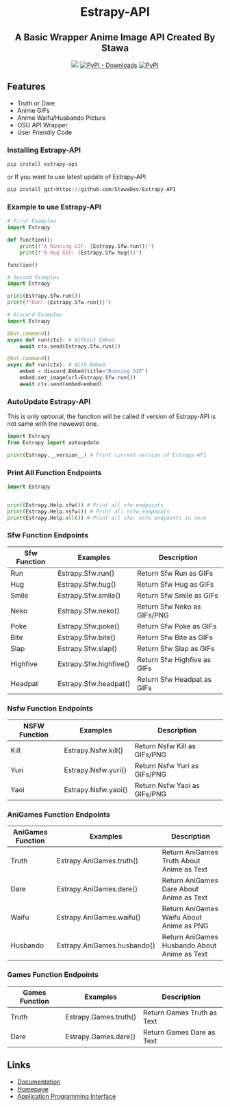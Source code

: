 <h1 align="center">
    Estrapy-API
</h1>

<h2 align="center">
    A Basic Wrapper Anime Image API Created By Stawa
</h2>
<p align="center">
<a href="https://stawa.gitbook.io/estraapi-documentation/"><img src ="https://img.shields.io/badge/Estra--API-Documentation-brightgreen?style=for-the-badge"></a>
<a href="https://pypi.org/project/Estrapy-API/"><img alt="PyPI - Downloads" src="https://img.shields.io/pypi/dm/Estrapy-API?style=for-the-badge"></a>
<a href="https://pypi.org/project/Estrapy-API/"><img alt="PyPI" src="https://img.shields.io/pypi/v/Estrapy-API?color=a&label=Estrapy-API&style=for-the-badge"></a>
</p>

## Features

- Truth or Dare
- Anime GIFs
- Anime Waifu/Husbando Picture
- OSU API Wrapper
- User Friendly Code

### Installing Estrapy-API

```
pip install estrapy-api
```

or If you want to use latest update of Estrapy-API

```py
pip install git+https://github.com/StawaDev/Estrapy-API
```

### Example to use Estrapy-API

```py
# First Examples
import Estrapy

def function():
    print(f"A Running GIF: {Estrapy.Sfw.run()}")
    print(f"A Hug GIF: {Estrapy.Sfw.hug()}")

function()

# Second Examples
import Estrapy

print(Estrapy.Sfw.run())
print(f"Run: {Estrapy.Sfw.run()}")

# Discord Examples
import Estrapy

@bot.command()
async def run(ctx): # Without Embed
    await ctx.send(Estrapy.Sfw.run())

@bot.command()
async def run(ctx): # With Embed
    embed = discord.Embed(title="Running GIF")
    embed.set_image(url=Estrapy.Sfw.run())
    await ctx.send(embed=embed)
```

### AutoUpdate Estrapy-API

This is only optional, the function will be called if version of Estrapy-API is not same with the newewst one.

```py
import Estrapy
from Estrapy import autoupdate

print(Estrapy.__version__) # Print current version of Estrapy-API
```

### Print All Function Endpoints

```py
import Estrapy


print(Estrapy.Help.sfw()) # Print all sfw endpoints
print(Estrapy.Help.nsfw()) # Print all nsfw endpoints
print(Estrapy.Help.all()) # Print all sfw, nsfw endpoints in once
```

### Sfw Function Endpoints

| Sfw Function | Examples               | Description                 |
| ------------ | ---------------------- | --------------------------- |
| Run          | Estrapy.Sfw.run()      | Return Sfw Run as GIFs      |
| Hug          | Estrapy.Sfw.hug()      | Return Sfw Hug as GIFs      |
| Smile        | Estrapy.Sfw.smile()    | Return Sfw Smile as GIFs    |
| Neko         | Estrapy.Sfw.neko()     | Return Sfw Neko as GIFs/PNG |
| Poke         | Estrapy.Sfw.poke()     | Return Sfw Poke as GIFs     |
| Bite         | Estrapy.Sfw.bite()     | Return Sfw Bite as GIFs     |
| Slap         | Estrapy.Sfw.slap()     | Return Sfw Slap as GIFs     |
| Highfive     | Estrapy.Sfw.highfive() | Return Sfw Highfive as GIFs |
| Headpat      | Estrapy.Sfw.headpat()  | Return Sfw Headpat as GIFs  |

### Nsfw Function Endpoints

| NSFW Function | Examples            | Description                  |
| ------------- | ------------------- | ---------------------------- |
| Kill          | Estrapy.Nsfw.kill() | Return Nsfw Kill as GIFs/PNG |
| Yuri          | Estrapy.Nsfw.yuri() | Return Nsfw Yuri as GIFs/PNG |
| Yaoi          | Estrapy.Nsfw.yaoi() | Return Nsfw Yaoi as GIFs/PNG |

### AniGames Function Endpoints

| AniGames Function | Examples                    | Description                                  |
| ----------------- | --------------------------- | -------------------------------------------- |
| Truth             | Estrapy.AniGames.truth()    | Return AniGames Truth About Anime as Text    |
| Dare              | Estrapy.AniGames.dare()     | Return AniGames Dare About Anime as Text     |
| Waifu             | Estrapy.AniGames.waifu()    | Return AniGames Waifu About Anime as PNG     |
| Husbando          | Estrapy.AniGames.husbando() | Return AniGames Husbando About Anime as Text |

### Games Function Endpoints

| Games Function | Examples              | Description                |
| -------------- | --------------------- | -------------------------- |
| Truth          | Estrapy.Games.truth() | Return Games Truth as Text |
| Dare           | Estrapy.Games.dare()  | Return Games Dare as Text  |

## Links
- [Documentation](https://stawa.gitbook.io/estraapi-documentation)
- [Homepage](https://github.com/StawaDev/EstraDart)
- [Application Programming Interface](https://estra-api.herokuapp.com)